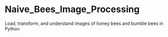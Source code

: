 # Naive_Bees_Image_Processing

Load, transform, and understand images of honey bees and bumble bees in Python
